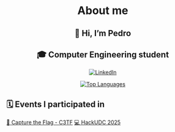 <center>
<h1>About me</h1>


<h2>👋 Hi, I’m Pedro</h2>
<h2>🎓 Computer Engineering student</h2>

[![LinkedIn](https://img.shields.io/badge/LinkedIn-Connect-blue)](https://www.linkedin.com/in/pedro-saavedra-rubinos-04b691297/?originalSubdomain=es)

[![Top Languages](https://github-readme-stats.vercel.app/api/top-langs/?username=PedroSaavedraR&layout=compact)](https://github.com/PedroSaavedraR/github-readme-stats)

</center>

<h2>🗓️ Events I participated in</h2>
<a href="[https://hackudc.gpul.org](https://citic.udc.es/citic-cyber-competition-c3tf-la-competicion-de-ciberseguridad-que-pone-a-prueba-las-habilidades-de-los-estudiantes/)"> 🚩 Capture the Flag - C3TF</a>
<a href="https://hackudc.gpul.org"> 💻 HackUDC 2025</a>
